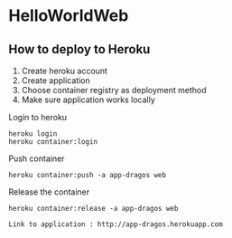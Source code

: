 # HelloWorldWeb 
## How to deploy to Heroku
1. Create heroku account
2. Create application
3. Choose container registry as deployment method
4. Make sure application works locally


Login to heroku
```
heroku login
heroku container:login
```

Push container
```
heroku container:push -a app-dragos web
```

Release the container
```
heroku container:release -a app-dragos web

Link to application : http://app-dragos.herokuapp.com